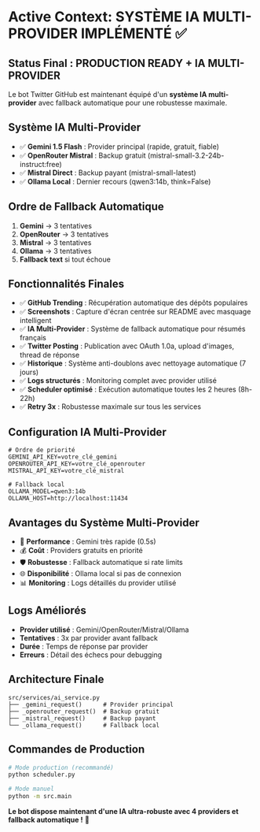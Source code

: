 # Active Context: SYSTÈME IA MULTI-PROVIDER IMPLÉMENTÉ ✅

## Status Final : PRODUCTION READY + IA MULTI-PROVIDER

Le bot Twitter GitHub est maintenant équipé d'un **système IA multi-provider** avec fallback automatique pour une robustesse maximale.

## Système IA Multi-Provider
- ✅ **Gemini 1.5 Flash** : Provider principal (rapide, gratuit, fiable)
- ✅ **OpenRouter Mistral** : Backup gratuit (mistral-small-3.2-24b-instruct:free)
- ✅ **Mistral Direct** : Backup payant (mistral-small-latest)
- ✅ **Ollama Local** : Dernier recours (qwen3:14b, think=False)

## Ordre de Fallback Automatique
1. **Gemini** → 3 tentatives
2. **OpenRouter** → 3 tentatives  
3. **Mistral** → 3 tentatives
4. **Ollama** → 3 tentatives
5. **Fallback text** si tout échoue

## Fonctionnalités Finales
- ✅ **GitHub Trending** : Récupération automatique des dépôts populaires
- ✅ **Screenshots** : Capture d'écran centrée sur README avec masquage intelligent
- ✅ **IA Multi-Provider** : Système de fallback automatique pour résumés français
- ✅ **Twitter Posting** : Publication avec OAuth 1.0a, upload d'images, thread de réponse
- ✅ **Historique** : Système anti-doublons avec nettoyage automatique (7 jours)
- ✅ **Logs structurés** : Monitoring complet avec provider utilisé
- ✅ **Scheduler optimisé** : Exécution automatique toutes les 2 heures (8h-22h)
- ✅ **Retry 3x** : Robustesse maximale sur tous les services

## Configuration IA Multi-Provider
```env
# Ordre de priorité
GEMINI_API_KEY=votre_clé_gemini
OPENROUTER_API_KEY=votre_clé_openrouter
MISTRAL_API_KEY=votre_clé_mistral

# Fallback local
OLLAMA_MODEL=qwen3:14b
OLLAMA_HOST=http://localhost:11434
```

## Avantages du Système Multi-Provider
- 🚀 **Performance** : Gemini très rapide (0.5s)
- 💰 **Coût** : Providers gratuits en priorité
- 🛡️ **Robustesse** : Fallback automatique si rate limits
- 🌐 **Disponibilité** : Ollama local si pas de connexion
- 📊 **Monitoring** : Logs détaillés du provider utilisé

## Logs Améliorés
- **Provider utilisé** : Gemini/OpenRouter/Mistral/Ollama
- **Tentatives** : 3x par provider avant fallback
- **Durée** : Temps de réponse par provider
- **Erreurs** : Détail des échecs pour debugging

## Architecture Finale
```
src/services/ai_service.py
├── _gemini_request()      # Provider principal
├── _openrouter_request()  # Backup gratuit
├── _mistral_request()     # Backup payant
└── _ollama_request()      # Fallback local
```

## Commandes de Production
```bash
# Mode production (recommandé)
python scheduler.py

# Mode manuel
python -m src.main
```

**Le bot dispose maintenant d'une IA ultra-robuste avec 4 providers et fallback automatique !** 🚀